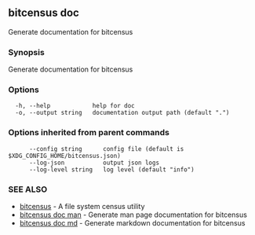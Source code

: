 ## bitcensus doc

Generate documentation for bitcensus

### Synopsis

Generate documentation for bitcensus

### Options

```
  -h, --help            help for doc
  -o, --output string   documentation output path (default ".")
```

### Options inherited from parent commands

```
      --config string      config file (default is $XDG_CONFIG_HOME/bitcensus.json)
      --log-json           output json logs
      --log-level string   log level (default "info")
```

### SEE ALSO

* [bitcensus](bitcensus.md)	 - A file system census utility
* [bitcensus doc man](bitcensus_doc_man.md)	 - Generate man page documentation for bitcensus
* [bitcensus doc md](bitcensus_doc_md.md)	 - Generate markdown documentation for bitcensus

